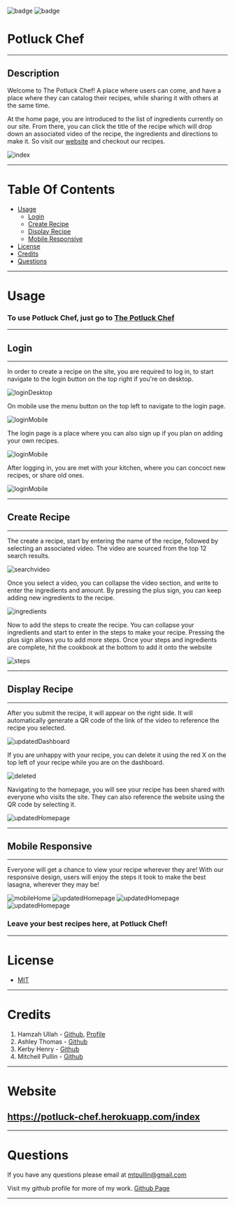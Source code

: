 ![badge](https://img.shields.io/badge/license-MIT-red) ![badge](https://img.shields.io/github/languages/top/mtpullin/potluck-chefs)
# Potluck Chef
---
  ## **Description**
  Welcome to The Potluck Chef! A place where users can come, and have a place where they can catalog their recipes, while sharing it with others at the same time. 

  At the home page, you are introduced to the list of ingredients currently on our site. From there, you can click the title of the recipe which will drop down an associated video of the recipe, the ingredients and directions to make it. So visit our [website](https://potluck-chef.herokuapp.com/index) and checkout our recipes.
  
  ![index](src/images/indexSS.PNG)

---

  # **Table Of Contents**
  * [Usage](#usage)
    * [Login](#login)
    * [Create Recipe](#create-recipe)
    * [Display Recipe](#display-recipe)
    * [Mobile Responsive](#mobile-responsive)
  * [License](#license)
  * [Credits](#credits)
  * [Questions](#questions)

---

# **Usage**
### To use Potluck Chef, just go to [The Potluck Chef](https://potluck-chef.herokuapp.com/index)

---
## Login
---

  In order to create a recipe on the site, you are required to log in, to start navigate to the login button on the top right if you're on desktop. 

  ![loginDesktop](src/images/indexSS.PNG) 


  On mobile use the menu button on the top left to navigate to the login page. 

  ![loginMobile](src/images/mobilenavSS.PNG)

  The login page is a place where you can also sign up if you plan on adding your own recipes.

  ![loginMobile](src/images/loginSS.PNG)


  After logging in, you are met with your kitchen, where you can concoct new recipes, or share old ones. 

  ![loginMobile](src/images/createrecipeSS.PNG)

---
## Create Recipe
---
  The create a recipe, start by entering the name of the recipe, followed by selecting an associated video. The video are sourced from the top 12 search results. 

  ![searchvideo](src/images/searchvideoSS.PNG)


  Once you select a video, you can collapse the video section, and write to enter the ingredients and amount. By pressing the plus sign, you can keep adding new ingredients to the recipe. 

  ![ingredients](src/images/ingredientsSS.PNG)


  Now to add the steps to create the recipe. You can collapse your ingredients and start to enter in the steps to make your recipe. Pressing the plus sign allows you to add more steps. Once your steps and ingredients are complete, hit the cookbook at the bottom to add it onto the website

  ![steps](src/images/stepsSS.PNG)

---
## Display Recipe
---
  After you submit the recipe, it will appear on the right side. It will automatically generate a QR code of the link of the video to reference the recipe you selected.

  ![updatedDashboard](src/images/updatedSS.PNG)
  
  If you are unhappy with your recipe, you can delete it using the red X on the top left of your recipe while you are on the dashboard. 

  ![deleted](src/images/deleterecipeSS.PNG)

  Navigating to the homepage, you will see your recipe has been shared with everyone who visits the site. They can also reference the website using the QR code by selecting it.

  ![updatedHomepage](src/images/updated2SS.PNG)

---
## Mobile Responsive
---
  Everyone will get a chance to view your recipe wherever they are! With our responsive design, users will enjoy the steps it took to make the best lasagna, wherever they may be! 

  ![mobileHome](src/images/mobileindexSS.PNG)
  ![updatedHomepage](src/images/mobilenav2SS.PNG)
  ![updatedHomepage](src/images/mobileloginSS.PNG)
  ![updatedHomepage](src/images/mobilecreaterecipeSS.PNG)

###  **Leave your best recipes here, at Potluck Chef!**

---

# **License**

- [MIT](https://choosealicense.com/licenses/mit/)

---   
# **Credits**

  1. Hamzah Ullah - [Github](https://github.com/brobro10000), [Profile](https://brobro10000.github.io/) 
  2. Ashley Thomas - [Github](https://github.com/AshleyTh) 
  3. Kerby Henry - [Github](https://github.com/kerbyoboy) 
  4. Mitchell Pullin - [Github](https://github.com/mtpullin)
---
# **Website**

## https://potluck-chef.herokuapp.com/index
  
---

# **Questions**

  If you have any questions please email at
    mtpullin@gmail.com
  
  Visit my github profile for more of my work.
    <a href="https://github.com/mtpullin">Github Page</a>

---